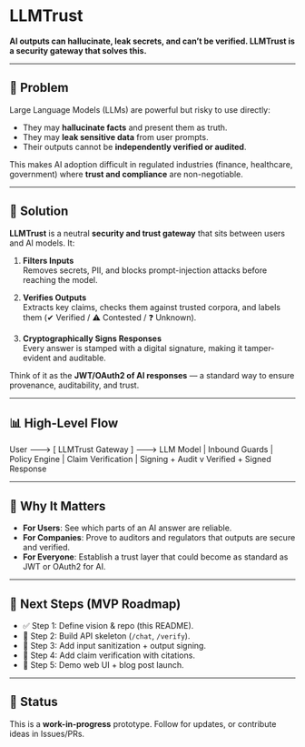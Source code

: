 # LLMTrust

**AI outputs can hallucinate, leak secrets, and can’t be verified. LLMTrust is a security gateway that solves this.**

---

## 🚩 Problem

Large Language Models (LLMs) are powerful but risky to use directly:

- They may **hallucinate facts** and present them as truth.
- They may **leak sensitive data** from user prompts.
- Their outputs cannot be **independently verified or audited**.

This makes AI adoption difficult in regulated industries (finance, healthcare, government) where **trust and compliance** are non-negotiable.

---

## 🔑 Solution

**LLMTrust** is a neutral **security and trust gateway** that sits between users and AI models. It:

1. **Filters Inputs**  
   Removes secrets, PII, and blocks prompt-injection attacks before reaching the model.

2. **Verifies Outputs**  
   Extracts key claims, checks them against trusted corpora, and labels them (✔ Verified / ⚠ Contested / ❓ Unknown).

3. **Cryptographically Signs Responses**  
   Every answer is stamped with a digital signature, making it tamper-evident and auditable.

Think of it as the **JWT/OAuth2 of AI responses** — a standard way to ensure provenance, auditability, and trust.

---

## 📊 High-Level Flow

User ---> [ LLMTrust Gateway ] ---> LLM Model
| Inbound Guards
| Policy Engine
| Claim Verification
| Signing + Audit
v
Verified + Signed Response

---

## 🎯 Why It Matters

- **For Users**: See which parts of an AI answer are reliable.
- **For Companies**: Prove to auditors and regulators that outputs are secure and verified.
- **For Everyone**: Establish a trust layer that could become as standard as JWT or OAuth2 for AI.

---

## 🚀 Next Steps (MVP Roadmap)

- ✅ Step 1: Define vision & repo (this README).
- 🔄 Step 2: Build API skeleton (`/chat`, `/verify`).
- 🔄 Step 3: Add input sanitization + output signing.
- 🔄 Step 4: Add claim verification with citations.
- 🔄 Step 5: Demo web UI + blog post launch.

---

## 📌 Status

This is a **work-in-progress** prototype. Follow for updates, or contribute ideas in Issues/PRs.
